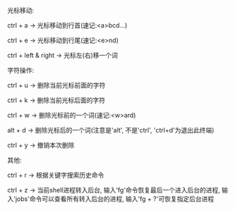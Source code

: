 光标移动:

ctrl + a -> 光标移动到行首(速记:\<a\>bcd...)
  
ctrl + e -> 光标移动到行尾(速记:\<e\>nd)
  
ctrl + left & right -> 光标左(右)移一个词


字符操作:

ctrl + u -> 删除当前光标前面的字符

ctrl + k -> 删除当前光标后面的字符

ctrl + w -> 删除光标前的一个词(速记:\<w\>ard)
  
alt  + d -> 删除光标后的一个词(注意是'alt', 不是'ctrl', 'ctrl+d'为退出此终端)

ctrl + y -> 撤销本次删除

其他:

ctrl + r -> 根据关键字搜索历史命令

ctrl + z -> 当前shell进程转入后台, 输入'fg'命令恢复最后一个进入后台的进程, 输入'jobs'命令可以查看所有转入后台的进程, 输入'fg + ?'可恢复指定后台进程

